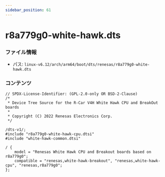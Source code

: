 ```yaml
---
sidebar_position: 61
---
```

# r8a779g0-white-hawk.dts

### ファイル情報

- パス: `linux-v6.12/arch/arm64/boot/dts/renesas/r8a779g0-white-hawk.dts`

### コンテンツ

```dts
// SPDX-License-Identifier: (GPL-2.0-only OR BSD-2-Clause)
/*
 * Device Tree Source for the R-Car V4H White Hawk CPU and BreakOut boards
 *
 * Copyright (C) 2022 Renesas Electronics Corp.
 */

/dts-v1/;
#include "r8a779g0-white-hawk-cpu.dtsi"
#include "white-hawk-common.dtsi"

/ {
	model = "Renesas White Hawk CPU and Breakout boards based on r8a779g0";
	compatible = "renesas,white-hawk-breakout", "renesas,white-hawk-cpu", "renesas,r8a779g0";
};

```
